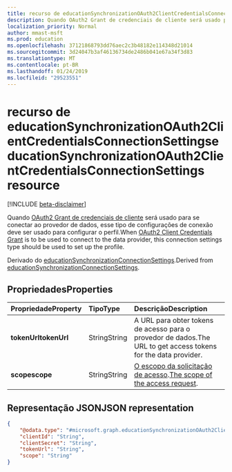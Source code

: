 ```yaml
---
title: recurso de educationSynchronizationOAuth2ClientCredentialsConnectionSettings
description: Quando OAuth2 Grant de credenciais de cliente será usado para se conectar ao provedor de dados, esse tipo de configurações de conexão deve ser usado para configurar o perfil.
localization_priority: Normal
author: mmast-msft
ms.prod: education
ms.openlocfilehash: 37121868793dd76aec2c3b48182e114348d21014
ms.sourcegitcommit: 3d24047b3af46136734de2486b041e67a34f3d83
ms.translationtype: MT
ms.contentlocale: pt-BR
ms.lasthandoff: 01/24/2019
ms.locfileid: "29523551"
---
```

# <a name="educationsynchronizationoauth2clientcredentialsconnectionsettings-resource"></a><span data-ttu-id="ae36d-103">recurso de educationSynchronizationOAuth2ClientCredentialsConnectionSettings</span><span class="sxs-lookup"><span data-stu-id="ae36d-103">educationSynchronizationOAuth2ClientCredentialsConnectionSettings resource</span></span>

[!INCLUDE [beta-disclaimer](../../includes/beta-disclaimer.md)]

<span data-ttu-id="ae36d-104">Quando [OAuth2 Grant de credenciais de cliente](https://tools.ietf.org/html/rfc6749#section-4.4) será usado para se conectar ao provedor de dados, esse tipo de configurações de conexão deve ser usado para configurar o perfil.</span><span class="sxs-lookup"><span data-stu-id="ae36d-104">When [OAuth2 Client Credentials Grant](https://tools.ietf.org/html/rfc6749#section-4.4) is to be used to connect to the data provider, this connection settings type should be used to set up the profile.</span></span>

<span data-ttu-id="ae36d-105">Derivado do [educationSynchronizationConnectionSettings](educationsynchronizationconnectionsettings.md).</span><span class="sxs-lookup"><span data-stu-id="ae36d-105">Derived from [educationSynchronizationConnectionSettings](educationsynchronizationconnectionsettings.md).</span></span>

## <a name="properties"></a><span data-ttu-id="ae36d-106">Propriedades</span><span class="sxs-lookup"><span data-stu-id="ae36d-106">Properties</span></span>

| <span data-ttu-id="ae36d-107">Propriedade</span><span class="sxs-lookup"><span data-stu-id="ae36d-107">Property</span></span> | <span data-ttu-id="ae36d-108">Tipo</span><span class="sxs-lookup"><span data-stu-id="ae36d-108">Type</span></span> | <span data-ttu-id="ae36d-109">Descrição</span><span class="sxs-lookup"><span data-stu-id="ae36d-109">Description</span></span> |
|:-|:-|:-|
| <span data-ttu-id="ae36d-110">**tokenUrl**</span><span class="sxs-lookup"><span data-stu-id="ae36d-110">**tokenUrl**</span></span> | <span data-ttu-id="ae36d-111">String</span><span class="sxs-lookup"><span data-stu-id="ae36d-111">String</span></span> | <span data-ttu-id="ae36d-112">A URL para obter tokens de acesso para o provedor de dados.</span><span class="sxs-lookup"><span data-stu-id="ae36d-112">The URL to get access tokens for the data provider.</span></span> |
| <span data-ttu-id="ae36d-113">**scope**</span><span class="sxs-lookup"><span data-stu-id="ae36d-113">**scope**</span></span> | <span data-ttu-id="ae36d-114">String</span><span class="sxs-lookup"><span data-stu-id="ae36d-114">String</span></span> | <span data-ttu-id="ae36d-115">[O escopo da solicitação de acesso](https://tools.ietf.org/html/rfc6749#section-3.3).</span><span class="sxs-lookup"><span data-stu-id="ae36d-115">[The scope of the access request](https://tools.ietf.org/html/rfc6749#section-3.3).</span></span> |

## <a name="json-representation"></a><span data-ttu-id="ae36d-116">Representação JSON</span><span class="sxs-lookup"><span data-stu-id="ae36d-116">JSON representation</span></span>
<!-- {
  "blockType": "resource",
  "@odata.type": "#microsoft.graph.educationSynchronizationOAuth2ClientCredentialsConnectionSettings"
}-->

```json
{
    "@odata.type": "#microsoft.graph.educationSynchronizationOAuth2ClientCredentialsConnectionSettings",
    "clientId": "String",
    "clientSecret": "String",
    "tokenUrl": "String",
    "scope": "String"
}
```
<!--
{
  "type": "#page.annotation",
  "suppressions": [
    "Error: /api-reference/beta/resources/educationsynchronizationoauth2clientcredentialsconnectionsettings.md:\r\n      Exception processing links.\r\n    System.ArgumentException: Link Definition was null. Link text: !INCLUDE [beta-disclaimer](../../includes/beta-disclaimer.md)\r\n      at ApiDoctor.Validation.DocFile.get_LinkDestinations()\r\n      at ApiDoctor.Validation.DocSet.ValidateLinks(Boolean includeWarnings, String[] relativePathForFiles, IssueLogger issues, Boolean requireFilenameCaseMatch, Boolean printOrphanedFiles)"
  ]
}
-->
